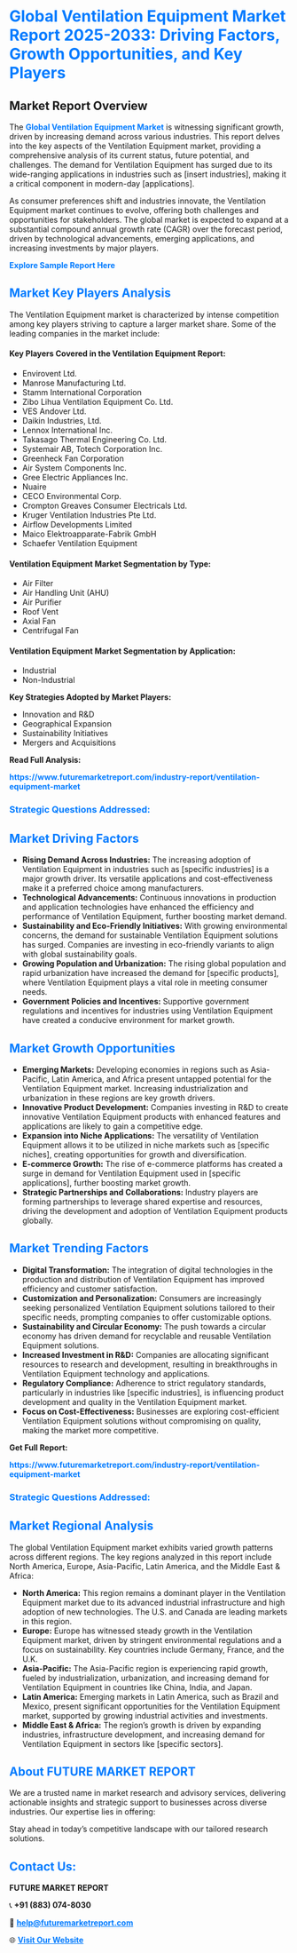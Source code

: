 <h1 style="color: #007BFF;">Global Ventilation Equipment Market Report 2025-2033: Driving Factors, Growth Opportunities, and Key Players</h1>

<section id="overview">
<h2>Market Report Overview</h2>
<p>The <a href="https://www.futuremarketreport.com/industry-report/ventilation-equipment-market" style="color: #007BFF; text-decoration: none;"><strong>Global Ventilation Equipment Market</strong></a> is witnessing significant growth, driven by increasing demand across various industries. This report delves into the key aspects of the Ventilation Equipment market, providing a comprehensive analysis of its current status, future potential, and challenges. The demand for Ventilation Equipment has surged due to its wide-ranging applications in industries such as [insert industries], making it a critical component in modern-day [applications].</p>
<p>As consumer preferences shift and industries innovate, the Ventilation Equipment market continues to evolve, offering both challenges and opportunities for stakeholders. The global market is expected to expand at a substantial compound annual growth rate (CAGR) over the forecast period, driven by technological advancements, emerging applications, and increasing investments by major players.</p>
</section>

<section id="overview">
<p><a href="https://www.futuremarketreport.com/request-sample/reportId=91989" style="color: #007BFF; text-decoration: none;"><strong>Explore Sample Report Here</strong></a></p>
</section>

<section id="key-players">
<h2 style="color: #007BFF;">Market Key Players Analysis</h2>
<p>The Ventilation Equipment market is characterized by intense competition among key players striving to capture a larger market share. Some of the leading companies in the market include:</p>
<h4>Key Players Covered in the Ventilation Equipment Report:</h4>
<ul><li>Envirovent Ltd.</li><li>Manrose Manufacturing Ltd.</li><li>Stamm International Corporation</li><li>Zibo Lihua Ventilation Equipment Co. Ltd.</li><li>VES Andover Ltd.</li><li>Daikin Industries, Ltd.</li><li>Lennox International Inc.</li><li>Takasago Thermal Engineering Co. Ltd.</li><li>Systemair AB, Totech Corporation Inc.</li><li>Greenheck Fan Corporation</li><li>Air System Components Inc.</li><li>Gree Electric Appliances Inc.</li><li>Nuaire</li><li>CECO Environmental Corp.</li><li>Crompton Greaves Consumer Electricals Ltd.</li><li>Kruger Ventilation Industries Pte Ltd.</li><li>Airflow Developments Limited</li><li>Maico Elektroapparate-Fabrik GmbH</li><li>Schaefer Ventilation Equipment</li></ul>
<h4>Ventilation Equipment Market Segmentation by Type:</h4>
<ul><li>Air Filter</li><li>Air Handling Unit (AHU)</li><li>Air Purifier</li><li>Roof Vent</li><li>Axial Fan</li><li>Centrifugal Fan</li></ul>

<h4>Ventilation Equipment Market Segmentation by Application:</h4>
<ul><li>Industrial</li><li>Non-Industrial</li></ul>
<p><strong>Key Strategies Adopted by Market Players:</strong></p>
<ul>
<li>Innovation and R&D</li>
<li>Geographical Expansion</li>
<li>Sustainability Initiatives</li>
<li>Mergers and Acquisitions</li>
</ul>
</section>

<section>
<p><strong>Read Full Analysis: </strong></p><a href="https://www.futuremarketreport.com/industry-report/ventilation-equipment-market" style="color: #007BFF; text-decoration: none;"><strong>https://www.futuremarketreport.com/industry-report/ventilation-equipment-market</strong></a>
<h3 style="color: #007BFF;">Strategic Questions Addressed:</h3>
</section>

<section id="driving-factors">
<h2 style="color: #007BFF;">Market Driving Factors</h2>
<ul>
<li><strong>Rising Demand Across Industries:</strong> The increasing adoption of Ventilation Equipment in industries such as [specific industries] is a major growth driver. Its versatile applications and cost-effectiveness make it a preferred choice among manufacturers.</li>
<li><strong>Technological Advancements:</strong> Continuous innovations in production and application technologies have enhanced the efficiency and performance of Ventilation Equipment, further boosting market demand.</li>
<li><strong>Sustainability and Eco-Friendly Initiatives:</strong> With growing environmental concerns, the demand for sustainable Ventilation Equipment solutions has surged. Companies are investing in eco-friendly variants to align with global sustainability goals.</li>
<li><strong>Growing Population and Urbanization:</strong> The rising global population and rapid urbanization have increased the demand for [specific products], where Ventilation Equipment plays a vital role in meeting consumer needs.</li>
<li><strong>Government Policies and Incentives:</strong> Supportive government regulations and incentives for industries using Ventilation Equipment have created a conducive environment for market growth.</li>
</ul>
</section>

<section id="growth-opportunities">
<h2 style="color: #007BFF;">Market Growth Opportunities</h2>
<ul>
<li><strong>Emerging Markets:</strong> Developing economies in regions such as Asia-Pacific, Latin America, and Africa present untapped potential for the Ventilation Equipment market. Increasing industrialization and urbanization in these regions are key growth drivers.</li>
<li><strong>Innovative Product Development:</strong> Companies investing in R&D to create innovative Ventilation Equipment products with enhanced features and applications are likely to gain a competitive edge.</li>
<li><strong>Expansion into Niche Applications:</strong> The versatility of Ventilation Equipment allows it to be utilized in niche markets such as [specific niches], creating opportunities for growth and diversification.</li>
<li><strong>E-commerce Growth:</strong> The rise of e-commerce platforms has created a surge in demand for Ventilation Equipment used in [specific applications], further boosting market growth.</li>
<li><strong>Strategic Partnerships and Collaborations:</strong> Industry players are forming partnerships to leverage shared expertise and resources, driving the development and adoption of Ventilation Equipment products globally.</li>
</ul>
</section>

<section id="trending-factors">
<h2 style="color: #007BFF;">Market Trending Factors</h2>
<ul>
<li><strong>Digital Transformation:</strong> The integration of digital technologies in the production and distribution of Ventilation Equipment has improved efficiency and customer satisfaction.</li>
<li><strong>Customization and Personalization:</strong> Consumers are increasingly seeking personalized Ventilation Equipment solutions tailored to their specific needs, prompting companies to offer customizable options.</li>
<li><strong>Sustainability and Circular Economy:</strong> The push towards a circular economy has driven demand for recyclable and reusable Ventilation Equipment solutions.</li>
<li><strong>Increased Investment in R&D:</strong> Companies are allocating significant resources to research and development, resulting in breakthroughs in Ventilation Equipment technology and applications.</li>
<li><strong>Regulatory Compliance:</strong> Adherence to strict regulatory standards, particularly in industries like [specific industries], is influencing product development and quality in the Ventilation Equipment market.</li>
<li><strong>Focus on Cost-Effectiveness:</strong> Businesses are exploring cost-efficient Ventilation Equipment solutions without compromising on quality, making the market more competitive.</li>
</ul>
</section>

<section>
<p><strong>Get Full Report: </strong></p><a href="https://www.futuremarketreport.com/industry-report/ventilation-equipment-market" style="color: #007BFF; text-decoration: none;"><strong>https://www.futuremarketreport.com/industry-report/ventilation-equipment-market</strong></a>
<h3 style="color: #007BFF;">Strategic Questions Addressed:</h3>
</section>


<section id="regional-analysis">
<h2 style="color: #007BFF;">Market Regional Analysis</h2>
<p>The global Ventilation Equipment market exhibits varied growth patterns across different regions. The key regions analyzed in this report include North America, Europe, Asia-Pacific, Latin America, and the Middle East & Africa:</p>
<ul>
<li><strong>North America:</strong> This region remains a dominant player in the Ventilation Equipment market due to its advanced industrial infrastructure and high adoption of new technologies. The U.S. and Canada are leading markets in this region.</li>
<li><strong>Europe:</strong> Europe has witnessed steady growth in the Ventilation Equipment market, driven by stringent environmental regulations and a focus on sustainability. Key countries include Germany, France, and the U.K.</li>
<li><strong>Asia-Pacific:</strong> The Asia-Pacific region is experiencing rapid growth, fueled by industrialization, urbanization, and increasing demand for Ventilation Equipment in countries like China, India, and Japan.</li>
<li><strong>Latin America:</strong> Emerging markets in Latin America, such as Brazil and Mexico, present significant opportunities for the Ventilation Equipment market, supported by growing industrial activities and investments.</li>
<li><strong>Middle East & Africa:</strong> The region’s growth is driven by expanding industries, infrastructure development, and increasing demand for Ventilation Equipment in sectors like [specific sectors].</li>
</ul>
</section>

<footer>
<h2 style="color: #007BFF;">About FUTURE MARKET REPORT</h2>
<p>We are a trusted name in market research and advisory services, delivering actionable insights and strategic support to businesses across diverse industries. Our expertise lies in offering:</p>

<p>Stay ahead in today’s competitive landscape with our tailored research solutions.</p>

<h2 style="color: #007BFF;">Contact Us:</h2>
<p><strong>FUTURE MARKET REPORT</strong></p>
<p>📞 <strong>+91 (883) 074-8030</strong></p>
<p>📧 <strong><a href="mailto:help@futuremarketreport.com" style="color: #007BFF;">help@futuremarketreport.com</a></strong></p>
<p>🌐 <strong><a href="https://www.futuremarketreport.com/" style="color: #007BFF;">Visit Our Website</a></strong></p>
</footer>